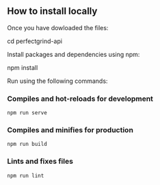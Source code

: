 ## How to install locally

Once you have dowloaded the files:

cd perfectgrind-api

Install packages and dependencies using npm:

npm install

Run using the following commands:

### Compiles and hot-reloads for development
```
npm run serve
```

### Compiles and minifies for production
```
npm run build
```
### Lints and fixes files
```
npm run lint
```
